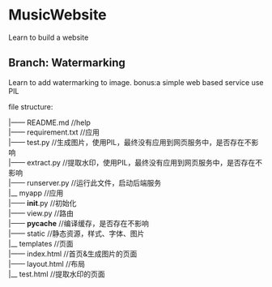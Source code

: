 # MusicWebsite
Learn to build a website

## Branch: Watermarking
Learn to add watermarking to image.
bonus:a simple web based service
use PIL

file structure:

|—— README.md                //help<br>
|—— requirement.txt          //应用<br>
|—— test.py                  //生成图片，使用PIL，最终没有应用到网页服务中，是否存在不影响<br>
|—— extract.py               //提取水印，使用PIL，最终没有应用到网页服务中，是否存在不影响<br>
|—— runserver.py             //运行此文件，启动后端服务<br>
|__ myapp	                 //应用<br>
    |—— __init__.py          //初始化<br>
    |—— view.py              //路由<br>
    |—— __pycache__          //编译缓存，是否存在不影响<br>
    |—— static               //静态资源，样式、字体、图片<br>
    |__ templates            //页面<br>
    	|—— index.html       //首页&生成图片的页面<br>
    	|—— layout.html      //布局<br>
    	|__ test.html        //提取水印的页面<br>

